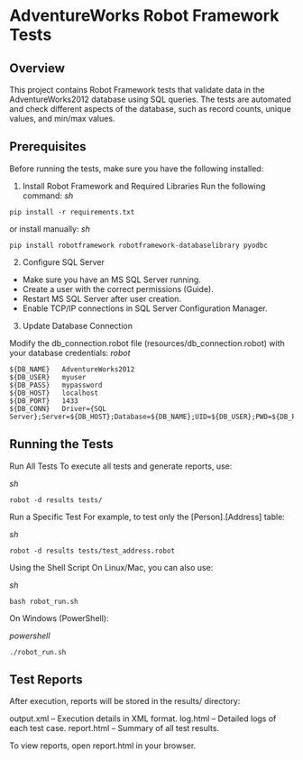 # AdventureWorks Robot Framework Tests

## Overview

This project contains Robot Framework tests that validate data in the AdventureWorks2012 database using SQL queries. The tests are automated and check different aspects of the database, such as record counts, unique values, and min/max values.

## Prerequisites

Before running the tests, make sure you have the following installed:

1. Install Robot Framework and Required Libraries
Run the following command:
_sh_

`pip install -r requirements.txt`

or install manually:
_sh_

`pip install robotframework robotframework-databaselibrary pyodbc`

2. Configure SQL Server

- Make sure you have an MS SQL Server running.
- Create a user with the correct permissions (Guide).
- Restart MS SQL Server after user creation.
- Enable TCP/IP connections in SQL Server Configuration Manager.

3. Update Database Connection

Modify the db_connection.robot file (resources/db_connection.robot) with your database credentials:
_robot_
```
${DB_NAME}   AdventureWorks2012
${DB_USER}   myuser
${DB_PASS}   mypassword
${DB_HOST}   localhost
${DB_PORT}   1433
${DB_CONN}   Driver={SQL Server};Server=${DB_HOST};Database=${DB_NAME};UID=${DB_USER};PWD=${DB_PASS}
```
## Running the Tests

Run All Tests
To execute all tests and generate reports, use:

_sh_

`robot -d results tests/`

Run a Specific Test
For example, to test only the [Person].[Address] table:

_sh_

`robot -d results tests/test_address.robot`

Using the Shell Script
On Linux/Mac, you can also use:

_sh_

`bash robot_run.sh`

On Windows (PowerShell):

_powershell_

`./robot_run.sh`


## Test Reports

After execution, reports will be stored in the results/ directory:

output.xml – Execution details in XML format.
log.html – Detailed logs of each test case.
report.html – Summary of all test results.

To view reports, open report.html in your browser.

